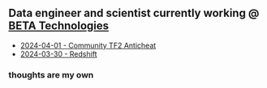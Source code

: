 

## Data engineer and scientist currently working @ [BETA Technologies](https://www.beta.team/)


- [2024-04-01 - Community TF2 Anticheat](community_anticheat.md)
- [2024-03-30 - Redshift](redshift_blog.md)


### thoughts are my own
